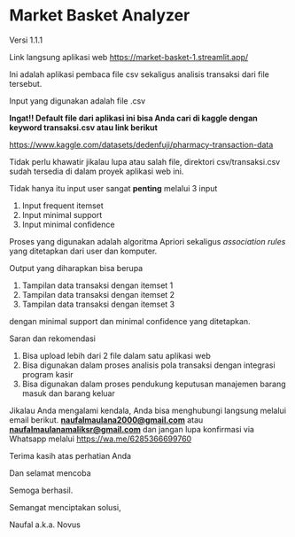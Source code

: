 # Market Basket Analyzer
Versi 1.1.1

Link langsung aplikasi web
https://market-basket-1.streamlit.app/

Ini adalah aplikasi pembaca file csv sekaligus analisis transaksi dari file tersebut.

Input yang digunakan adalah file .csv

**Ingat!! Default file dari aplikasi ini bisa Anda cari di kaggle dengan keyword transaksi.csv atau link berikut** 

https://www.kaggle.com/datasets/dedenfuji/pharmacy-transaction-data

Tidak perlu khawatir jikalau lupa atau salah file,
direktori csv/transaksi.csv sudah tersedia di dalam proyek aplikasi web ini.

Tidak hanya itu input user sangat **penting** melalui 3 input

1. Input frequent itemset
2. Input minimal support
3. Input minimal confidence

Proses yang digunakan adalah algoritma Apriori sekaligus _association rules_ yang ditetapkan dari user dan komputer.

Output yang diharapkan bisa berupa

1. Tampilan data transaksi dengan itemset 1 
2. Tampilan data transaksi dengan itemset 2
3. Tampilan data transaksi dengan itemset 3

dengan minimal support dan minimal confidence yang ditetapkan.

Saran dan rekomendasi

1. Bisa upload lebih dari 2 file dalam satu aplikasi web
2. Bisa digunakan dalam proses analisis pola transaksi dengan integrasi program kasir
3. Bisa digunakan dalam proses pendukung keputusan manajemen barang masuk dan barang keluar

Jikalau Anda mengalami kendala, Anda bisa menghubungi langsung melalui email berikut.
**naufalmaulana2000@gmail.com** atau **naufalmaulanamaliksr@gmail.com** dan jangan lupa konfirmasi via Whatsapp melalui
https://wa.me/6285366699760

Terima kasih atas perhatian Anda

Dan selamat mencoba

Semoga berhasil.

Semangat menciptakan solusi,

Naufal a.k.a. Novus